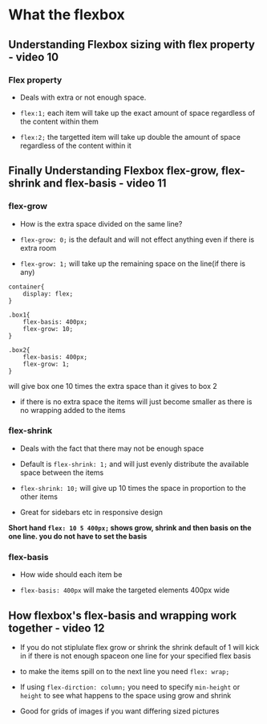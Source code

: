 # What the flexbox

## Understanding Flexbox sizing with flex property - video 10

### Flex property

- Deals with extra or not enough space.

- `flex:1;` each item will take up the exact amount of space regardless of the content within them

- `flex:2;` the targetted item will take up double the amount of space regardless of the content within it


## Finally Understanding Flexbox flex-grow, flex-shrink and flex-basis - video 11

### flex-grow

- How is the extra space divided on the same line?

- `flex-grow: 0;` is the default and will not effect anything even if there is extra room

- `flex-grow: 1;` will take up the remaining space on the line(if there is any)

```
container{
    display: flex;
}

.box1{
    flex-basis: 400px;
    flex-grow: 10;
}

.box2{
    flex-basis: 400px;
    flex-grow: 1;
}
```

will give box one 10 times the extra space than it gives to box 2

- if there is no extra space the items will just become smaller as there is no wrapping added to the items

### flex-shrink

- Deals with the fact that there may not be enough space

- Default is `flex-shrink: 1;` and will just evenly distribute the available space between the items

- `flex-shrink: 10;` will give up 10 times the space in proportion to the other items

- Great for sidebars etc in responsive design

**Short hand `flex: 10 5 400px;` shows grow, shrink and then basis on the one line. you do not have to set the basis**

### flex-basis

 - How wide should each item be

 - `flex-basis: 400px` will make the targeted elements 400px wide


 ## How flexbox's flex-basis and wrapping work together - video 12

 - If you do not stiplulate flex grow or shrink the shrink default of 1 will kick in if there is not enough spaceon one line for your specified flex basis

 -  to make the items spill on to the next line you need `flex: wrap;`

 - If using `flex-dirction: column;` you need to specify `min-height` or `height` to see what happens to the space using grow and shrink

 - Good for grids of images if you want differing sized pictures










